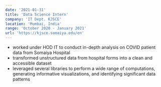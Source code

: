 ```yaml
---
date: '2021-01-31'
title: 'Data Science Intern'
company: 'IT Dept. KJSCE'
location: 'Mumbai, India'
range: 'October 2020 - January 2021'
url: 'https://kjsce.somaiya.edu/en'
---
```


- worked under HOD IT to conduct in-depth analysis on COVID patient data from Somaiya Hospital
- transformed unstructured data from hospital forms into a clean and accessible dataset
- leveraged several libraries to perform a wide range of computations, generating informative visualizations, and identifying significant data patterns